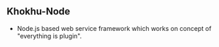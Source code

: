 ## Khokhu-Node

- Node.js based web service framework which works on concept of "everything is plugin".